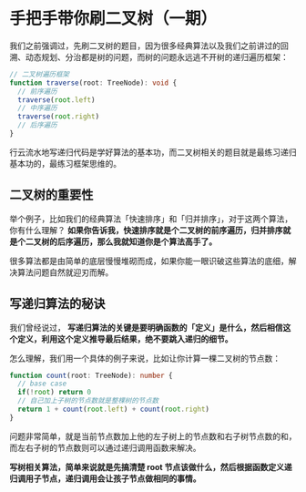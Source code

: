 # 手把手带你刷二叉树（一期）

我们之前强调过，先刷二叉树的题目，因为很多经典算法以及我们之前讲过的回溯、动态规划、分治都是树的问题，而树的问题永远逃不开树的递归遍历框架：

```typescript
// 二叉树遍历框架
function traverse(root: TreeNode): void {
  // 前序遍历
  traverse(root.left)
  // 中序遍历
  traverse(root.right)
  // 后序遍历
}
```

行云流水地写递归代码是学好算法的基本功，而二叉树相关的题目就是最练习递归基本功的，最练习框架思维的。

## 二叉树的重要性

举个例子，比如我们的经典算法「快速排序」和「归并排序」，对于这两个算法，你有什么理解？ **如果你告诉我，快速排序就是个二叉树的前序遍历，归并排序就是个二叉树的后序遍历，那么我就知道你是个算法高手了。**

很多算法都是由简单的底层慢慢堆砌而成，如果你能一眼识破这些算法的底细，解决算法问题自然就迎刃而解。

## 写递归算法的秘诀

我们曾经说过， **写递归算法的关键是要明确函数的「定义」是什么，然后相信这个定义，利用这个定义推导最后结果，绝不要跳入递归的细节。**

怎么理解，我们用一个具体的例子来说，比如让你计算一棵二叉树的节点数：

```typescript
function count(root: TreeNode): number {
  // base case
  if(!root) return 0
  // 自己加上子树的节点数就是整棵树的节点数
  return 1 + count(root.left) + count(root.right)
}
```

问题非常简单，就是当前节点数加上他的左子树上的节点数和右子树节点数的和，而左右子树的节点数则可以通过递归调用函数来解决。

**写树相关算法，简单来说就是先搞清楚 root 节点该做什么，然后根据函数定义递归调用子节点，递归调用会让孩子节点做相同的事情。**

